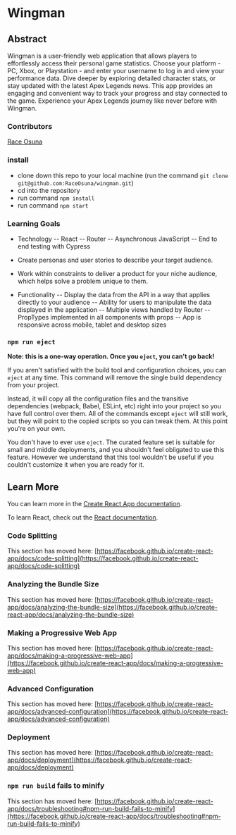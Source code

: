 # Wingman

## Abstract

Wingman is a user-friendly web application that allows players to effortlessly access their personal game statistics. Choose your platform - PC, Xbox, or Playstation - and enter your username to log in and view your performance data. Dive deeper by exploring detailed character stats, or stay updated with the latest Apex Legends news. This app provides an engaging and convenient way to track your progress and stay connected to the game. Experience your Apex Legends journey like never before with Wingman.

### Contributors

<p><a href="https://www.linkedin.com/in/race-osuna-17a827267/">Race Osuna</a>

### install

- clone down this repo to your local machine (run the command `git clone git@github.com:RaceOsuna/wingman.git`)
- cd into the repository
- run command `npm install`
- run command `npm start`

### Learning Goals

- Technology
  -- React
  -- Router
  -- Asynchronous JavaScript
  -- End to end testing with Cypress

- Create personas and user stories to describe your target audience.

- Work within constraints to deliver a product for your niche audience, which helps solve a problem unique to them.

- Functionality
  -- Display the data from the API in a way that applies directly to your audience
  -- Ability for users to manipulate the data displayed in the application
  -- Multiple views handled by Router
  -- PropTypes implemented in all components with props
  -- App is responsive across mobile, tablet and desktop sizes


### `npm run eject`

**Note: this is a one-way operation. Once you `eject`, you can't go back!**

If you aren't satisfied with the build tool and configuration choices, you can `eject` at any time. This command will remove the single build dependency from your project.

Instead, it will copy all the configuration files and the transitive dependencies (webpack, Babel, ESLint, etc) right into your project so you have full control over them. All of the commands except `eject` will still work, but they will point to the copied scripts so you can tweak them. At this point you're on your own.

You don't have to ever use `eject`. The curated feature set is suitable for small and middle deployments, and you shouldn't feel obligated to use this feature. However we understand that this tool wouldn't be useful if you couldn't customize it when you are ready for it.

## Learn More

You can learn more in the [Create React App documentation](https://facebook.github.io/create-react-app/docs/getting-started).

To learn React, check out the [React documentation](https://reactjs.org/).

### Code Splitting

This section has moved here: [https://facebook.github.io/create-react-app/docs/code-splitting](https://facebook.github.io/create-react-app/docs/code-splitting)

### Analyzing the Bundle Size

This section has moved here: [https://facebook.github.io/create-react-app/docs/analyzing-the-bundle-size](https://facebook.github.io/create-react-app/docs/analyzing-the-bundle-size)

### Making a Progressive Web App

This section has moved here: [https://facebook.github.io/create-react-app/docs/making-a-progressive-web-app](https://facebook.github.io/create-react-app/docs/making-a-progressive-web-app)

### Advanced Configuration

This section has moved here: [https://facebook.github.io/create-react-app/docs/advanced-configuration](https://facebook.github.io/create-react-app/docs/advanced-configuration)

### Deployment

This section has moved here: [https://facebook.github.io/create-react-app/docs/deployment](https://facebook.github.io/create-react-app/docs/deployment)

### `npm run build` fails to minify

This section has moved here: [https://facebook.github.io/create-react-app/docs/troubleshooting#npm-run-build-fails-to-minify](https://facebook.github.io/create-react-app/docs/troubleshooting#npm-run-build-fails-to-minify)
